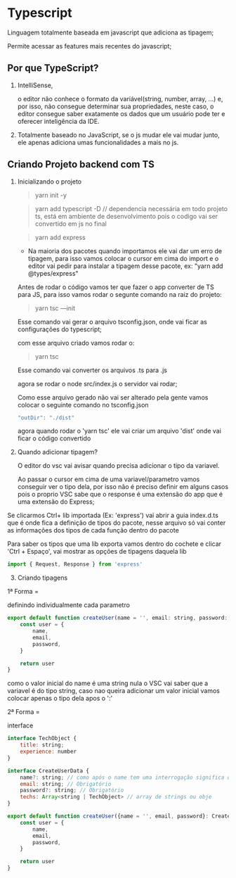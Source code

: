 # Typescript
Linguagem totalmente baseada em javascript que adiciona as tipagem;

Permite acessar as features mais recentes do javascript;

## Por que TypeScript?

1. IntelliSense, 

    o editor não conhece o formato da variável(string, number, array, ...) e, por isso, não consegue determinar sua propriedades, neste caso, o editor consegue saber exatamente os dados que um usuário pode ter e oferecer inteligência da IDE.

2. Totalmente baseado no JavaScript, se o js mudar ele vai mudar junto, ele apenas adiciona umas funcionalidades a mais no js.

## Criando Projeto backend com TS

1. Inicializando o projeto

    >yarn init -y

    >yarn add typescript -D // dependencia necessária em todo projeto ts, está em ambiente de desenvolvimento pois o codigo vai ser convertido em js no final

    >yarn add express

    - Na maioria dos pacotes quando importamos ele vai dar um erro de tipagem, para isso vamos colocar o cursor em cima do import e o editor vai pedir para instalar a tipagem desse pacote, ex: "yarn add @types/express"

    Antes de rodar o código vamos ter que fazer o app converter de TS para JS, para isso vamos rodar o segunte comando na raiz do projeto:

    >yarn tsc —init

    Esse comando vai gerar o arquivo tsconfig.json, onde vai ficar as configurações do typescript;

    com esse arquivo criado vamos rodar o:

    >yarn tsc

    Esse comando vai converter os arquivos .ts para .js

    agora se rodar o node src/index.js o servidor vai rodar;

    Como esse arquivo gerado não vai ser alterado pela gente vamos colocar o seguinte comando no tsconfig.json

    ```jsx
    "outDir": "./dist"
    ```

    agora quando rodar o 'yarn tsc' ele vai criar um arquivo 'dist' onde vai ficar o código convertido

2. Quando adicionar tipagem?

    O editor do vsc vai avisar quando precisa adicionar o tipo da variavel.

    Ao passar o cursor em cima  de uma variavel/parametro vamos conseguir ver o tipo dela, por isso não é preciso definir em alguns casos pois o proprio VSC sabe que o response é uma extensão do app que é uma extensão do Express;

Se clicarmos Ctrl+ lib importada (Ex: 'express') vai abrir a guia index.d.ts que é onde fica a definição de tipos do pacote, nesse arquivo só vai conter as informações dos tipos de cada função dentro do pacote

Para saber os tipos que uma lib exporta vamos dentro do cochete e clicar 'Ctrl + Espaço', vai mostrar as opções de tipagens daquela lib

```jsx
import { Request, Response } from 'express'
```

3. Criando tipagens

1ª Forma =

definindo individualmente cada parametro 

```jsx
export default function createUser(name = '', email: string, password: string) {
    const user = {
        name, 
        email,
        password,
    }

    return user
}
```

como o valor inicial do name é uma string nula o VSC vai saber que a variavel é do tipo string, caso nao queira adicionar um valor inicial vamos colocar apenas o tipo dela apos o ':'

2ª Forma = 

interface

```jsx
interface TechObject {
    title: string;
    experience: number
}

interface CreateUserData {
    name?: string; // como após o name tem uma interrogação significa que é opcional
    email: string; // Obrigatório
    password?: string; // Obrigatório
    techs: Array<string | TechObject> // array de strings ou obje
}

export default function createUser({name = '', email, password}: CreateUserData) {
    const user = {
        name, 
        email,
        password,
    }

    return user
}
```
